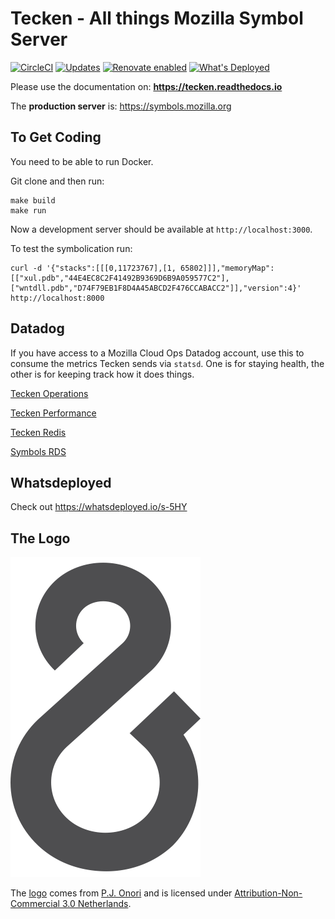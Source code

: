 Tecken - All things Mozilla Symbol Server
=========================================

[![CircleCI](https://circleci.com/gh/mozilla-services/tecken.svg?style=svg)](https://circleci.com/gh/mozilla-services/tecken)
[![Updates](https://pyup.io/repos/github/mozilla-services/tecken/shield.svg)](https://pyup.io/repos/github/mozilla-services/tecken/)
[![Renovate enabled](https://img.shields.io/badge/renovate-enabled-brightgreen.svg)](https://renovateapp.com/)
[![What's Deployed](https://img.shields.io/badge/whatsdeployed-dev,stage,prod-green.svg)](https://whatsdeployed.io/s-5HY)



Please use the documentation on: **https://tecken.readthedocs.io**

The **production server** is: https://symbols.mozilla.org


To Get Coding
-------------

You need to be able to run Docker.

Git clone and then run:

    make build
    make run

Now a development server should be available at `http://localhost:3000`.

To test the symbolication run:

    curl -d '{"stacks":[[[0,11723767],[1, 65802]]],"memoryMap":[["xul.pdb","44E4EC8C2F41492B9369D6B9A059577C2"],["wntdll.pdb","D74F79EB1F8D4A45ABCD2F476CCABACC2"]],"version":4}' http://localhost:8000


Datadog
-------

If you have access to a Mozilla Cloud Ops Datadog account, use this to
consume the metrics Tecken sends via `statsd`. One is for staying health, the other is for
keeping track how it does things.

[Tecken Operations](https://app.datadoghq.com/dash/286319/tecken)

[Tecken Performance](https://app.datadoghq.com/dash/339351/tecken-performance)

[Tecken Redis](https://app.datadoghq.com/screen/190509/tecken-redis)

[Symbols RDS](https://app.datadoghq.com/screen/280710/symbols-rds)


Whatsdeployed
-------------

Check out https://whatsdeployed.io/s-5HY


The Logo
--------

![logo](logo.png "The Logo")

The [logo](https://www.iconfinder.com/icons/118754/ampersand_icon) comes from
[P.J. Onori](http://www.somerandomdude.com/) and is licensed under
[Attribution-Non-Commercial 3.0 Netherlands](http://creativecommons.org/licenses/by-nc/3.0/nl/deed.en_GB).
